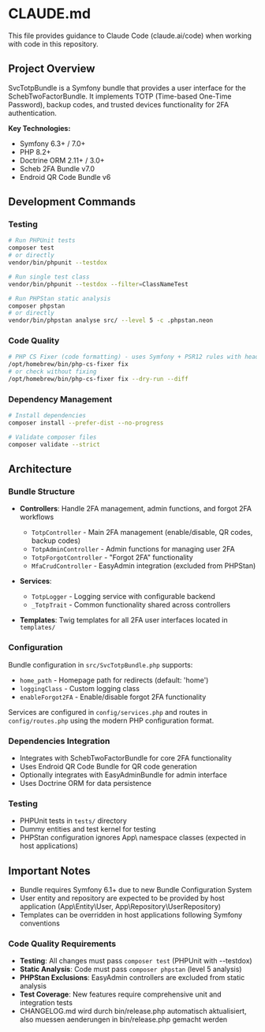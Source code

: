 # CLAUDE.md

This file provides guidance to Claude Code (claude.ai/code) when working with code in this repository.

## Project Overview

SvcTotpBundle is a Symfony bundle that provides a user interface for the SchebTwoFactorBundle. It implements TOTP (Time-based One-Time Password), backup codes, and trusted devices functionality for 2FA authentication.

**Key Technologies:**
- Symfony 6.3+ / 7.0+
- PHP 8.2+
- Doctrine ORM 2.11+ / 3.0+
- Scheb 2FA Bundle v7.0
- Endroid QR Code Bundle v6

## Development Commands

### Testing
```bash
# Run PHPUnit tests
composer test
# or directly
vendor/bin/phpunit --testdox

# Run single test class
vendor/bin/phpunit --testdox --filter=ClassNameTest

# Run PHPStan static analysis
composer phpstan
# or directly
vendor/bin/phpstan analyse src/ --level 5 -c .phpstan.neon
```

### Code Quality
```bash
# PHP CS Fixer (code formatting) - uses Symfony + PSR12 rules with header comments
/opt/homebrew/bin/php-cs-fixer fix
# or check without fixing
/opt/homebrew/bin/php-cs-fixer fix --dry-run --diff
```

### Dependency Management
```bash
# Install dependencies
composer install --prefer-dist --no-progress

# Validate composer files
composer validate --strict
```

## Architecture

### Bundle Structure
- **Controllers**: Handle 2FA management, admin functions, and forgot 2FA workflows
  - `TotpController` - Main 2FA management (enable/disable, QR codes, backup codes)
  - `TotpAdminController` - Admin functions for managing user 2FA
  - `TotpForgotController` - "Forgot 2FA" functionality
  - `MfaCrudController` - EasyAdmin integration (excluded from PHPStan)

- **Services**:
  - `TotpLogger` - Logging service with configurable backend
  - `_TotpTrait` - Common functionality shared across controllers

- **Templates**: Twig templates for all 2FA user interfaces located in `templates/`

### Configuration
Bundle configuration in `src/SvcTotpBundle.php` supports:
- `home_path` - Homepage path for redirects (default: 'home')
- `loggingClass` - Custom logging class
- `enableForgot2FA` - Enable/disable forgot 2FA functionality

Services are configured in `config/services.php` and routes in `config/routes.php` using the modern PHP configuration format.

### Dependencies Integration
- Integrates with SchebTwoFactorBundle for core 2FA functionality
- Uses Endroid QR Code Bundle for QR code generation
- Optionally integrates with EasyAdminBundle for admin interface
- Uses Doctrine ORM for data persistence

### Testing
- PHPUnit tests in `tests/` directory
- Dummy entities and test kernel for testing
- PHPStan configuration ignores App\ namespace classes (expected in host applications)

## Important Notes
- Bundle requires Symfony 6.1+ due to new Bundle Configuration System
- User entity and repository are expected to be provided by host application (App\Entity\User, App\Repository\UserRepository)
- Templates can be overridden in host applications following Symfony conventions

### Code Quality Requirements
- **Testing**: All changes must pass `composer test` (PHPUnit with --testdox)
- **Static Analysis**: Code must pass `composer phpstan` (level 5 analysis)
- **PHPStan Exclusions**: EasyAdmin controllers are excluded from static analysis
- **Test Coverage**: New features require comprehensive unit and integration tests
- CHANGELOG.md wird durch bin/release.php automatisch aktualisiert, also muessen aenderungen in bin/release.php gemacht werden